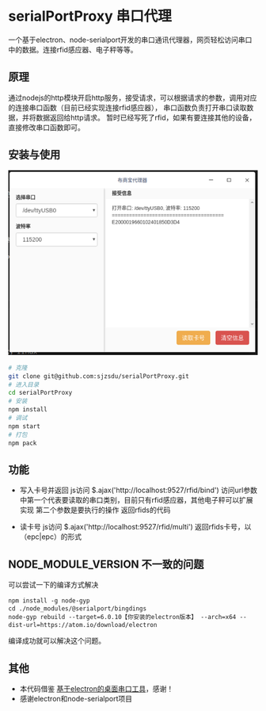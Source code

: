 
# serialPortProxy 串口代理
一个基于electron、node-serialport开发的串口通讯代理器，网页轻松访问串口中的数据。连接rfid感应器、电子秤等等。

## 原理
通过nodejs的http模块开启http服务，接受请求，可以根据请求的参数，调用对应的连接串口函数（目前已经实现连接rfid感应器），
串口函数负责打开串口读取数据，并将数据返回给http请求。
暂时已经写死了rfid，如果有要连接其他的设备，直接修改串口函数即可。

## 安装与使用

![软件效果](public/img/app.png)


```bash
# 克隆
git clone git@github.com:sjzsdu/serialPortProxy.git
# 进入目录
cd serialPortProxy
# 安装
npm install
# 调试
npm start
# 打包
npm pack
```

## 功能
+ 写入卡号并返回
js访问 $.ajax('http://localhost:9527/rfid/bind')
访问url参数中第一个代表要读取的串口类别，目前只有rfid感应器，其他电子秤可以扩展实现
第二个参数是要执行的操作
返回rfids的代码

+ 读卡号
js访问 $.ajax('http://localhost:9527/rfid/multi')
返回rfids卡号，以（epc|epc）的形式

## NODE_MODULE_VERSION 不一致的问题
可以尝试一下的编译方式解决
```
npm install -g node-gyp
cd ./node_modules/@serialport/bingdings
node-gyp rebuild --target=6.0.10【你安装的electron版本】 --arch=x64 --dist-url=https://atom.io/download/electron
```
编译成功就可以解决这个问题。

## 其他
+ 本代码借鉴 [基于electron的桌面串口工具](https://github.com/PowerDos/electron-serialport)，感谢！
+ 感谢electron和node-serialport项目